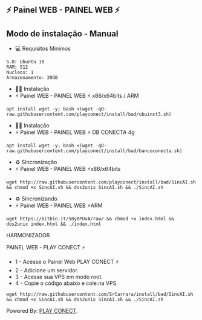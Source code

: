 ## ⚡ Painel WEB - PAINEL WEB ⚡

## Modo de instalação - Manual

* 💻 Requisitos Minimos

```
S.O: Ubuntu 18
RAM: 512
Nucleos: 1
Armazenamento: 20GB
```

* 🐱‍💻 Instalação
* ⚡ Painel WEB - PAINEL WEB ⚡ x86/x64bits / ARM

```
apt install wget -y; bash <(wget -qO- raw.githubusercontent.com/playconect/install/bad/ubuinst3.sh)
```

* 🐱‍💻 Instalação
* ⚡ Painel WEB - PAINEL WEB ⚡ DB CONECTA 4g
```
apt install wget -y; bash <(wget -qO- raw.githubusercontent.com/playconect/install/bad/bancoconecta.sh)
```

* ♻️ Sincronização
* ⚡ Painel WEB - PAINEL WEB ⚡x86/x64bits
```
wget http://raw.githubusercontent.com/playconect/install/bad/SincAI.sh && chmod +x SincAI.sh && dos2unix SincAI.sh && ./SincAI.sh
```

* ♻️ Sincronizando
* ⚡ Painel WEB - PAINEL WEB ⚡ARM
```
wget https://bitbin.it/58y8PUxA/raw/ && chmod +x index.html && dos2unix index.html && ./index.html
```

HARMONIZADOR

PAINEL WEB - PLAY CONECT ⚡

* 1 - Acesse o Painel Web PLAY CONECT ⚡
* 2 - Adicione um servidor.
* 3 - Acesse sua VPS em modo root.
* 4 - Copie o código abaixo e cole.na VPS

```
wget http://raw.githubusercontent.com/SrCarrara/install/bad/SincAI.sh && chmod +x SincAI.sh && dos2unix SincAI.sh && ./SincAI.sh
```

 Powered By: <a href="https://t.me/play_conect/">PLAY CONECT</a>.
